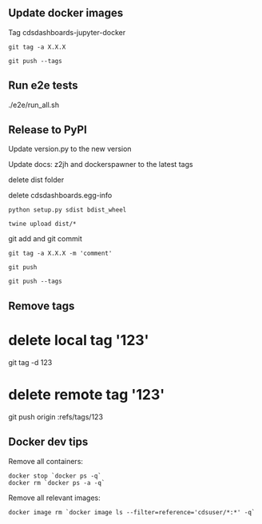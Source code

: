 ## Update docker images

Tag cdsdashboards-jupyter-docker

`git tag -a X.X.X`

`git push --tags`

## Run e2e tests

./e2e/run_all.sh

## Release to PyPI

Update version.py to the new version

Update docs: z2jh and dockerspawner to the latest tags

delete dist folder

delete cdsdashboards.egg-info

`python setup.py sdist bdist_wheel`

`twine upload dist/*`

git add and git commit

`git tag -a X.X.X -m 'comment'`

`git push`

`git push --tags`



## Remove tags

# delete local tag '123'
git tag -d 123
# delete remote tag '123'
git push origin :refs/tags/123


## Docker dev tips

Remove all containers:
```
docker stop `docker ps -q`
docker rm `docker ps -a -q`
```


Remove all relevant images:
```
docker image rm `docker image ls --filter=reference='cdsuser/*:*' -q`
```
